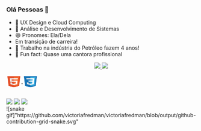 ### Olá Pessoas 🌈

- 🔭 UX Design e Cloud Computing
- 📖 Análise e Desenvolvimento de Sistemas
- 😄 Pronomes: Ela/Dela
- Em transição de carreira!
- 🚢 Trabalho na indústria do Petróleo fazem 4 anos!
- 🎤 Fun fact: Quase uma cantora profissional



<div align="center">
  <a href="https://github.com/victoriafredman">
  <img height="150em" src="https://github-readme-stats.vercel.app/api?username=victoriafredman&show_icons=true&theme=radical"/>
  <img height="150em" src="https://github-readme-stats.vercel.app/api/top-langs/?username=victoriafredman&layout=compact&langs_count=7&theme=radical"/>
</div>
  
  <div style="display: inline_block"><br>
  <img align="center" alt="Victoria-HTML" height="30" width="40" src="https://raw.githubusercontent.com/devicons/devicon/master/icons/html5/html5-original.svg">
  <img align="center" alt="Victoria-CSS" height="30" width="40" src="https://raw.githubusercontent.com/devicons/devicon/master/icons/css3/css3-original.svg">
  
</div>

  ##
 
<div> 
  <a href="https://instagram.com/victoriafredman" target="_blank"> <img src="https://img.shields.io/badge/-Instagram-%23E4405F?style=for-the-badge&logo=instagram&logoColor=white"></a>
  <a href = "mailto:vitoriafredman@gmail.com" target="_blank"> <img src="https://img.shields.io/badge/-Gmail-%23333?style=for-the-badge&logo=gmail&logoColor=white" target="_blank"></a>
  <a href="https://www.linkedin.com/in/vit%C3%B3ria-fredman-39140513a" target="_blank"> <img src="https://img.shields.io/badge/-LinkedIn-%230077B5?style=for-the-badge&logo=linkedin&logoColor=white"></a> 
 </div>
 
<div>  ![snake gif]"https://github.com/victoriafredman/victoriafredman/blob/output/github-contribution-grid-snake.svg"

</div>
